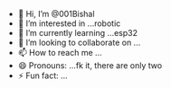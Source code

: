 - 👋 Hi, I’m @001Bishal
- 👀 I’m interested in ...robotic
- 🌱 I’m currently learning ...esp32
- 💞️ I’m looking to collaborate on ...
- 📫 How to reach me ...
- 😄 Pronouns: ...fk it, there are only two
- ⚡ Fun fact: ...

<!---
001Bishal/001Bishal is a ✨ special ✨ repository because its `README.md` (this file) appears on your GitHub profile.
You can click the Preview link to take a look at your changes.
--->
